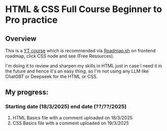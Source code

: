 # HTML & CSS Full Course Beginner to Pro practice
## Overview
This is a [YT course](https://www.youtube.com/watch?v=G3e-cpL7ofc&t=1059s) which is recommended via [Roadmap.sh](https://roadmap.sh/frontend) on frontend roadmap, click CSS node and see (Free Resources).

I'm doing it to review and sharpen my skills in HTML just in case I need it in the future and hence it's an easy thing, so I'm not using any LLM like ChatGBT or Deepseek for the HTML or CSS.

## My progress:

### Starting date (18/3/2025) end date (??/??/2025)
1. HTML Basics file with a comment uploaded on 18/3/2025
2. CSS Basics file with a comment uploaded on 19/3/2025
